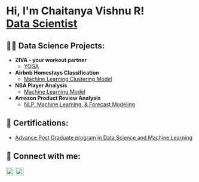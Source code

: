 <h1>Hi, I'm Chaitanya Vishnu R! <br/> <a href="https://www.linkedin.com/in/chaitanya-vishnu-r-92725112a">Data Scientist</a></h1>

<h2>👨‍💻 Data Science Projects:</h2>

- <b>ZIVA - your workout partner</b>
  - [YOGA](https://github.com/joshmadakor1/Algorithms-Practice)
- <b>Airbnb Homestays Classification</b>
  - [Machine Learning Clustering Model](https://github.com/joshmadakor1/4chan-Image-Analysis-Middleware-C964)
- <b>NBA Player Analysis</b>
  - [Machine Learning Model](https://github.com/joshmadakor1/Sentinel-Lab)
- <b>Amazon Product Review Analysis</b>
  - [NLP, Machine Learning, & Forecast Modeling](https://github.com/joshmadakor1/EncrypterPOC)
    
<h2>📜 Certifications:</h2>

- [Advance Post Graduate program in Data Science and Machine Learning](https://github.com/joshmadakor1/EncrypterPOC)

<h2> 🤳 Connect with me:</h2>

[<img align="left" alt="Chaitanya Vishnu R | Gmail" width="22px" src="https://cdn.jsdelivr.net/npm/simple-icons@v3/icons/gmail.svg" />][Gmail]
[<img align="left" alt="Chaitanya Vishnu R | LinkedIn" width="22px" src="https://cdn.jsdelivr.net/npm/simple-icons@v3/icons/linkedin.svg" />][linkedin]


[Gmail]: rchaitanyavishnucvr29@gmail.com
[linkedin]: https://www.linkedin.com/in/chaitanya-vishnu-r-92725112a
